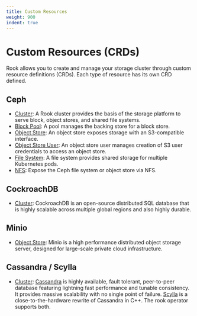 ```yaml
---
title: Custom Resources
weight: 900
indent: true
---
```


# Custom Resources (CRDs)

Rook allows you to create and manage your storage cluster through custom resource definitions (CRDs). Each type of resource
has its own CRD defined.

## Ceph
- [Cluster](ceph-cluster-crd.md): A Rook cluster provides the basis of the storage platform to serve block, object stores, and shared file systems.
- [Block Pool](ceph-pool-crd.md): A pool manages the backing store for a block store.
- [Object Store](ceph-object-store-crd.md): An object store exposes storage with an S3-compatible interface.
- [Object Store User](ceph-object-store-user-crd.md): An object store user manages creation of S3 user credentials to access an object store.
- [File System](ceph-filesystem-crd.md): A file system provides shared storage for multiple Kubernetes pods.
- [NFS](ceph-nfs-crd.md): Expose the Ceph file system or object store via NFS.

## CockroachDB
- [Cluster](cockroachdb-cluster-crd.md): CockroachDB is an open-source distributed SQL database that is highly scalable across multiple global regions and also highly durable.

## Minio
- [Object Store](minio-object-store-crd.md): Minio is a high performance distributed object storage server, designed for large-scale private cloud infrastructure.

## Cassandra / Scylla
- [Cluster](cassandra-cluster-crd.md): [Cassandra](http://cassandra.apache.org/) is highly available, fault tolerant, peer-to-peer database featuring lightning fast performance and tunable consistency. It provides massive scalability with no single point of failure.
[Scylla](https://www.scylladb.com) is a close-to-the-hardware rewrite of Cassandra in C++. The rook operator supports both.
